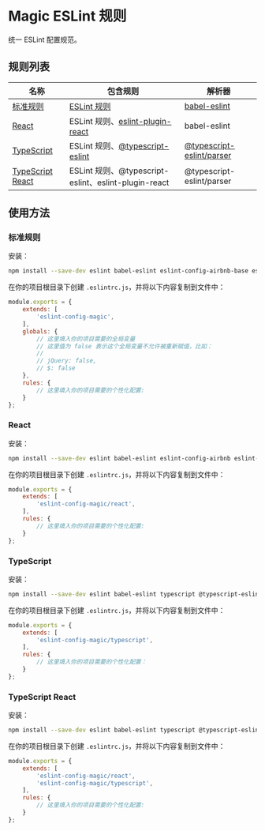 # Magic ESLint 规则


统一 ESLint 配置规范。


## 规则列表

| 名称 | 包含规则 | 解析器 |
| --- | --- | --- |
| [标准规则](#标准规则) | [ESLint 规则][] | [babel-eslint][] |
| [React](#react) | ESLint 规则、[eslint-plugin-react][] | babel-eslint |
| [TypeScript](#typescript) | ESLint 规则、[@typescript-eslint][] |[@typescript-eslint/parser][] |
| [TypeScript React](#typescript-react) | ESLint 规则、@typescript-eslint、eslint-plugin-react | @typescript-eslint/parser |

[babel-eslint]: https://github.com/babel/babel-eslint
[@typescript-eslint/parser]: https://github.com/typescript-eslint/typescript-eslint/tree/master/packages/parser
[ESLint 规则]: https://eslint.org/docs/rules/
[eslint-plugin-react]: https://github.com/yannickcr/eslint-plugin-react
[@typescript-eslint]: https://github.com/typescript-eslint/typescript-eslint/tree/master/packages/eslint-plugin#supported-rules

## 使用方法

### 标准规则

安装：

```bash
npm install --save-dev eslint babel-eslint eslint-config-airbnb-base eslint-plugin-import eslint-config-magic
```

在你的项目根目录下创建 `.eslintrc.js`，并将以下内容复制到文件中：

```js
module.exports = {
    extends: [
        'eslint-config-magic',
    ],
    globals: {
        // 这里填入你的项目需要的全局变量
        // 这里值为 false 表示这个全局变量不允许被重新赋值，比如：
        //
        // jQuery: false,
        // $: false
    },
    rules: {
        // 这里填入你的项目需要的个性化配置:
    }
};
```

### React

安装：

```bash
npm install --save-dev eslint babel-eslint eslint-config-airbnb eslint-plugin-import eslint-plugin-react eslint-plugin-jsx-a11y eslint-config-magic
```

在你的项目根目录下创建 `.eslintrc.js`，并将以下内容复制到文件中：

```js
module.exports = {
    extends: [
        'eslint-config-magic/react',
    ],
    rules: {
        // 这里填入你的项目需要的个性化配置:
    }
};
```

### TypeScript

安装：

```bash
npm install --save-dev eslint babel-eslint typescript @typescript-eslint/eslint-plugin eslint-config-magic
```

在你的项目根目录下创建 `.eslintrc.js`，并将以下内容复制到文件中：

```js
module.exports = {
    extends: [
        'eslint-config-magic/typescript',
    ],
    rules: {
        // 这里填入你的项目需要的个性化配置：
    }
};
```

### TypeScript React

安装：

```bash
npm install --save-dev eslint babel-eslint typescript @typescript-eslint/eslint-plugin eslint-config-airbnb eslint-plugin-import eslint-plugin-react eslint-plugin-jsx-a11y eslint-config-magic
```

在你的项目根目录下创建 `.eslintrc.js`，并将以下内容复制到文件中：

```js
module.exports = {
    extends: [
        'eslint-config-magic/react',
        'eslint-config-magic/typescript',
    ],
    rules: {
        // 这里填入你的项目需要的个性化配置:
    }
};
```
